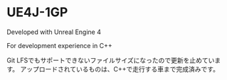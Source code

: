 # UE4J-1GP

Developed with Unreal Engine 4

For development experience in C++


Git LFSでもサポートできないファイルサイズになったので更新を止めています。
アップロードされているものは、C++で走行する車まで完成済みです。

